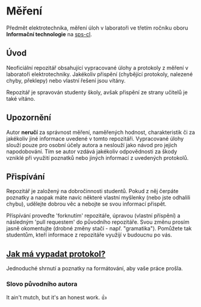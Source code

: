 # Měření
Předmět elektrotechnika, měření úloh v laboratoři ve třetím ročníku oboru **Informační technologie** na [sps-cl](https://sps-cl.cz/).

## Úvod
Neoficiální repozitář obsahující vypracované úlohy a protokoly z měření v laboratoři elektrotechniky. Jakékoliv přispění (chybějící protokoly, nalezené chyby, překlepy) nebo vlastní řešení jsou vítány.

Repozitář je spravován studenty školy, avšak přispění ze strany učitelů je také vítáno.

## Upozornění
Autor **neručí** za správnost měření, naměřených hodnost, charakteristik či za jakékoliv jiné informace uvedené v tomto repozitáři. Vypracované úlohy slouží pouze pro osobní účely autora a neslouží jako návod pro jejich napodobování. Tím se autor vzdává jakékoliv odpovědnosti za škody vzniklé při využití poznatků nebo jiných informací z uvedených protokolů.

## Přispívání
Repozitář je založený na dobročinnosti studentů. Pokud z něj čerpáte poznatky a naopak máte navíc některé vlastní myšlenky (nebo jste odhalili chybu), udělejte dobrou věc a nebojte se svou informací přispět.

Příspívání proveďte 'forknutím' repozitáře, úpravou (vlastní příspění) a následným 'pull requestem' do původního repozitáře. Svou změnu prosím jasně okomentujte (drobné změny stačí - např. "gramatika"). Pomůžete tak studentům, kteří informace z repozitáře využijí v budoucnu po vás.

## [Jak má vypadat protokol?](https://github.com/sps-cl/mereni-elektrotechnika/blob/master/CHEATSHEET.md/)
Jednoduché shrnutí a poznatky na formátování, aby vaše práce prošla.

### Slovo původního autora

It ain't mutch, but it's an honest work. :thumbsup:
